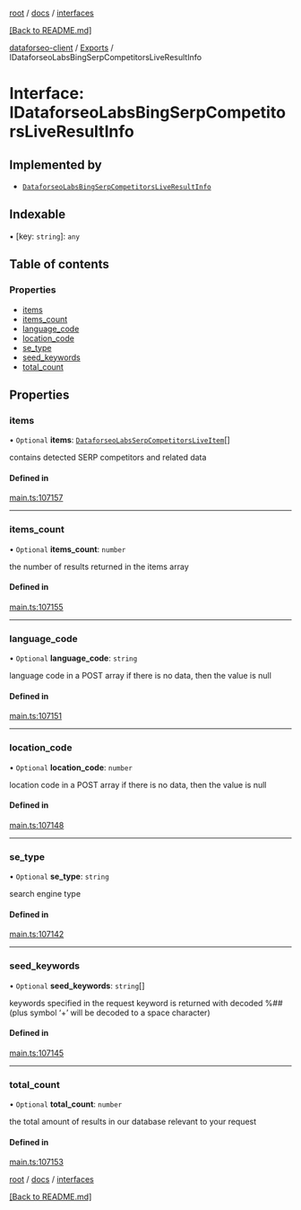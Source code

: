 [root](./../../ "root") / [docs](./../ "docs") / [interfaces](./ "interfaces")

[[Back to README.md]](./../../README.md "[Back to README.md]")

[dataforseo-client](../README.md) / [Exports](../modules.md) / IDataforseoLabsBingSerpCompetitorsLiveResultInfo

# Interface: IDataforseoLabsBingSerpCompetitorsLiveResultInfo

## Implemented by

- [`DataforseoLabsBingSerpCompetitorsLiveResultInfo`](../classes/DataforseoLabsBingSerpCompetitorsLiveResultInfo.md)

## Indexable

▪ [key: `string`]: `any`

## Table of contents

### Properties

- [items](IDataforseoLabsBingSerpCompetitorsLiveResultInfo.md#items)
- [items\_count](IDataforseoLabsBingSerpCompetitorsLiveResultInfo.md#items_count)
- [language\_code](IDataforseoLabsBingSerpCompetitorsLiveResultInfo.md#language_code)
- [location\_code](IDataforseoLabsBingSerpCompetitorsLiveResultInfo.md#location_code)
- [se\_type](IDataforseoLabsBingSerpCompetitorsLiveResultInfo.md#se_type)
- [seed\_keywords](IDataforseoLabsBingSerpCompetitorsLiveResultInfo.md#seed_keywords)
- [total\_count](IDataforseoLabsBingSerpCompetitorsLiveResultInfo.md#total_count)

## Properties

### items

• `Optional` **items**: [`DataforseoLabsSerpCompetitorsLiveItem`](../classes/DataforseoLabsSerpCompetitorsLiveItem.md)[]

contains detected SERP competitors and related data

#### Defined in

[main.ts:107157](https://github.com/dataforseo/TypeScriptClient/blob/7ca1aa4/main.ts#L107157)

___


### items\_count

• `Optional` **items\_count**: `number`

the number of results returned in the items array

#### Defined in

[main.ts:107155](https://github.com/dataforseo/TypeScriptClient/blob/7ca1aa4/main.ts#L107155)

___


### language\_code

• `Optional` **language\_code**: `string`

language code in a POST array
if there is no data, then the value is null

#### Defined in

[main.ts:107151](https://github.com/dataforseo/TypeScriptClient/blob/7ca1aa4/main.ts#L107151)

___


### location\_code

• `Optional` **location\_code**: `number`

location code in a POST array
if there is no data, then the value is null

#### Defined in

[main.ts:107148](https://github.com/dataforseo/TypeScriptClient/blob/7ca1aa4/main.ts#L107148)

___


### se\_type

• `Optional` **se\_type**: `string`

search engine type

#### Defined in

[main.ts:107142](https://github.com/dataforseo/TypeScriptClient/blob/7ca1aa4/main.ts#L107142)

___


### seed\_keywords

• `Optional` **seed\_keywords**: `string`[]

keywords specified in the request
keyword is returned with decoded %## (plus symbol ‘+’ will be decoded to a space character)

#### Defined in

[main.ts:107145](https://github.com/dataforseo/TypeScriptClient/blob/7ca1aa4/main.ts#L107145)

___


### total\_count

• `Optional` **total\_count**: `number`

the total amount of results in our database relevant to your request

#### Defined in

[main.ts:107153](https://github.com/dataforseo/TypeScriptClient/blob/7ca1aa4/main.ts#L107153)

[root](./../../ "root") / [docs](./../ "docs") / [interfaces](./ "interfaces")

[[Back to README.md]](./../../README.md "[Back to README.md]")